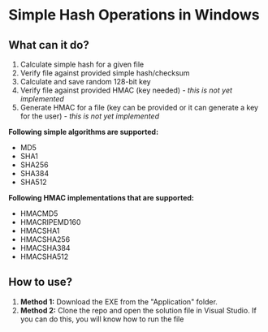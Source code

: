 # Simple Hash Operations in Windows

## What can it do?

1. Calculate simple hash for a given file
2. Verify file against provided simple hash/checksum
3. Calculate and save random 128-bit key
4. Verify file against provided HMAC (key needed) - *this is not yet implemented*
5. Generate HMAC for a file (key can be provided or it can generate a key for the user) - *this is not yet implemented*

**Following simple algorithms are supported:**
* MD5
* SHA1
* SHA256
* SHA384
* SHA512

**Following HMAC implementations that are supported:**
* HMACMD5
* HMACRIPEMD160
* HMACSHA1
* HMACSHA256
* HMACSHA384
* HMACSHA512

##  How to use?
1. **Method 1:** Download the EXE from the "Application" folder.
2. **Method 2:** Clone the repo and open the solution file in Visual Studio. If you can do this, you will know how to run the file
